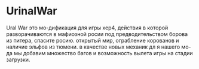 # UrinalWar
Ural War это мо-дификация для игры хер4, действия в которой разворачиваются в мафиозной росии под предводительством борова из питера, спасите росию. открытый мир, ограбление корованов и наличие эльфов из тюмени. в качестве новых механик дл я нашего мо-да мы добавим множество багов и возможность вылета игры на стадии загрузки.
